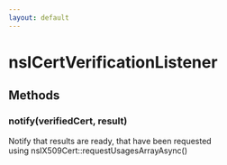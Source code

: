 ```yaml
---
layout: default
---
```


# nsICertVerificationListener #

## Methods ##

### notify(verifiedCert, result) ###
  
 Notify that results are ready, that have been requested  
 using nsIX509Cert::requestUsagesArrayAsync()  
  
